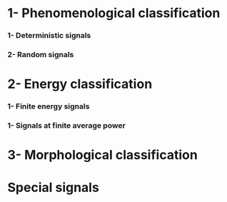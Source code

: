 <h1>1- Phenomenological classification</h1>
<h3>1- Deterministic signals</h3>
<h3>2- Random signals</h3>
<h1>2- Energy classification</h1>
<h3>1- Finite energy signals</h3>
<h3>1- Signals at finite average power</h3>
<h1>3- Morphological classification</h1>

<h1>Special signals</h1>
